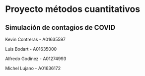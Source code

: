 # Proyecto métodos cuantitativos

## Simulación de contagios de COVID

Kevin Contreras - A01635597

Luis Bodart - A01635000

Alfredo Godinez - A01274993

Michel Lujano - A01636172

